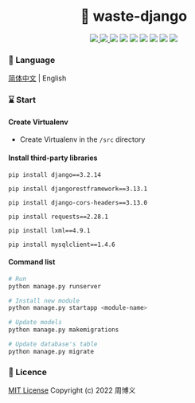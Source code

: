 <h1 align="center">🔋 waste-django</h1>

<p align="center">
<a target="_blank" href="https://github.com/zhouboyi1998/waste-django"> 
<img src="https://img.shields.io/github/stars/zhouboyi1998/waste-django?logo=github">
</a>
<a target="_blank" href="https://opensource.org/licenses/MIT"> 
<img src="https://img.shields.io/badge/license-MIT-red"> 
</a>
<img src="https://img.shields.io/badge/Python-3.7-blue">
<img src="https://img.shields.io/badge/Django-3.2.14-darkgreen">
<img src="https://img.shields.io/badge/Django REST Framework-3.13.1-darkgreen">
<img src="https://img.shields.io/badge/Django CORS Header-3.13.0-darkgreen">
<img src="https://img.shields.io/badge/MySQL Client-1.4.6-darkgreen">
<img src="https://img.shields.io/badge/Requests-2.28.1-blue">
<img src="https://img.shields.io/badge/lxml-4.9.1-darkgreen">
</p>

### 📖 Language

[简体中文](./README.md) | English

### ⌛ Start

#### Create Virtualenv

* Create Virtualenv in the `/src` directory

#### Install third-party libraries

```
pip install django==3.2.14

pip install djangorestframework==3.13.1

pip install django-cors-headers==3.13.0

pip install requests==2.28.1

pip install lxml==4.9.1

pip install mysqlclient==1.4.6
```

#### Command list

```bash
# Run
python manage.py runserver

# Install new module
python manage.py startapp <module-name>

# Update models
python manage.py makemigrations

# Update database's table
python manage.py migrate
```

### 📜 Licence

[MIT License](https://opensource.org/licenses/MIT) Copyright (c) 2022 周博义
